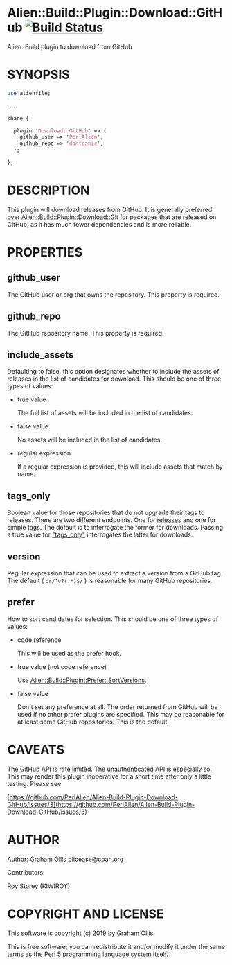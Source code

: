 # Alien::Build::Plugin::Download::GitHub [![Build Status](https://travis-ci.org/PerlAlien/Alien-Build-Plugin-Download-GitHub.svg)](http://travis-ci.org/PerlAlien/Alien-Build-Plugin-Download-GitHub)

Alien::Build plugin to download from GitHub

# SYNOPSIS

```perl
use alienfile;

...

share {

  plugin 'Download::GitHub' => (
    github_user => 'PerlAlien',
    github_repo => 'dontpanic',
  );

};
```

# DESCRIPTION

This plugin will download releases from GitHub.  It is generally preferred over
[Alien::Build::Plugin::Download::Git](https://metacpan.org/pod/Alien::Build::Plugin::Download::Git) for packages that are released on GitHub,
as it has much fewer dependencies and is more reliable.

# PROPERTIES

## github\_user

The GitHub user or org that owns the repository.  This property is required.

## github\_repo

The GitHub repository name.  This property is required.

## include\_assets

Defaulting to false, this option designates whether to include the assets of
releases in the list of candidates for download. This should be one of three
types of values:

- true value

    The full list of assets will be included in the list of candidates.

- false value

    No assets will be included in the list of candidates.

- regular expression

    If a regular expression is provided, this will include assets that match by
    name.

## tags\_only

Boolean value for those repositories that do not upgrade their tags to releases.
There are two different endpoints. One for
[releases](https://developer.github.com/v3/repos/releases/#list-releases-for-a-repository)
and one for simple [tags](https://developer.github.com/v3/repos/#list-tags). The
default is to interrogate the former for downloads. Passing a true value for
["tags\_only"](#tags_only) interrogates the latter for downloads.

## version

Regular expression that can be used to extract a version from a GitHub tag.  The
default ( `qr/^v?(.*)$/` ) is reasonable for many GitHub repositories.

## prefer

How to sort candidates for selection.  This should be one of three types of values:

- code reference

    This will be used as the prefer hook.

- true value (not code reference)

    Use [Alien::Build::Plugin::Prefer::SortVersions](https://metacpan.org/pod/Alien::Build::Plugin::Prefer::SortVersions).

- false value

    Don't set any preference at all.  The order returned from GitHub will be used if
    no other prefer plugins are specified.  This may be reasonable for at least some
    GitHub repositories.  This is the default.

# CAVEATS

The GitHub API is rate limited.  The unauthenticated API is especially so.  This may
render this plugin inoperative for a short time after only a little testing.  Please see

[https://github.com/PerlAlien/Alien-Build-Plugin-Download-GitHub/issues/3](https://github.com/PerlAlien/Alien-Build-Plugin-Download-GitHub/issues/3)

# AUTHOR

Author: Graham Ollis <plicease@cpan.org>

Contributors:

Roy Storey (KIWIROY)

# COPYRIGHT AND LICENSE

This software is copyright (c) 2019 by Graham Ollis.

This is free software; you can redistribute it and/or modify it under
the same terms as the Perl 5 programming language system itself.

